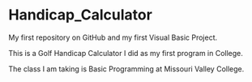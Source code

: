 # Handicap_Calculator
My first repository on GitHub and my first Visual Basic Project.

This is a Golf Handicap Calculator I did as my first program in College.

The class I am taking is Basic Programming at Missouri Valley College.
